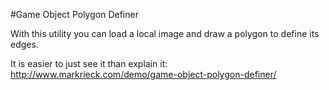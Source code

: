 #Game Object Polygon Definer

With this utility you can load a local image and draw a polygon to define its edges.

It is easier to just see it than explain it:
http://www.markrieck.com/demo/game-object-polygon-definer/

